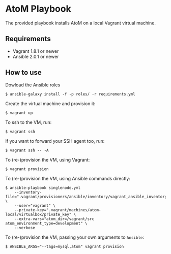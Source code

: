 # AtoM Playbook

The provided playbook installs AtoM on a local Vagrant virtual machine.

## Requirements

- Vagrant 1.8.1 or newer
- Ansible 2.0.1 or newer

## How to use

Dowload the Ansible roles

    $ ansible-galaxy install -f -p roles/ -r requirements.yml

Create the virtual machine and provision it:

    $ vagrant up

To ssh to the VM, run:

    $ vagrant ssh

If you want to forward your SSH agent too, run:

    $ vagrant ssh -- -A

To (re-)provision the VM, using Vagrant:

    $ vagrant provision

To (re-)provision the VM, using Ansible commands directly:

    $ ansible-playbook singlenode.yml
        --inventory-file=".vagrant/provisioners/ansible/inventory/vagrant_ansible_inventory" \
        --user="vagrant" \
        --private-key=".vagrant/machines/atom-local/virtualbox/private_key" \
        --extra-vars="atom_dir=/vagrant/src atom_environment_type=development" \
        --verbose

To (re-)provision the VM, passing your own arguments to `Ansible`:

    $ ANSIBLE_ARGS="--tags=mysql,atom" vagrant provision

